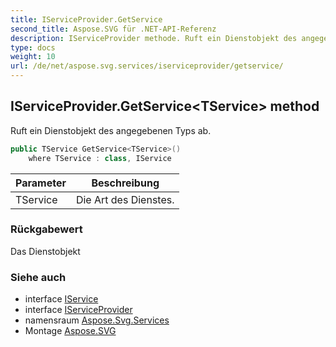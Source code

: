```yaml
---
title: IServiceProvider.GetService
second_title: Aspose.SVG für .NET-API-Referenz
description: IServiceProvider methode. Ruft ein Dienstobjekt des angegebenen Typs ab.
type: docs
weight: 10
url: /de/net/aspose.svg.services/iserviceprovider/getservice/
---
```

## IServiceProvider.GetService&lt;TService&gt; method

Ruft ein Dienstobjekt des angegebenen Typs ab.

```csharp
public TService GetService<TService>()
    where TService : class, IService
```

| Parameter | Beschreibung |
| --- | --- |
| TService | Die Art des Dienstes. |

### Rückgabewert

Das Dienstobjekt

### Siehe auch

* interface [IService](../../iservice/)
* interface [IServiceProvider](../)
* namensraum [Aspose.Svg.Services](../../iserviceprovider/)
* Montage [Aspose.SVG](../../../)


